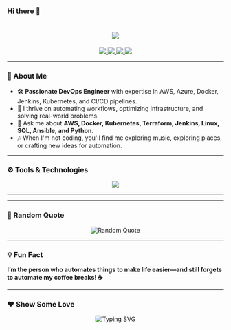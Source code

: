 ### Hi there 👋

<h1 align="center">
    <img src="https://readme-typing-svg.herokuapp.com/?font=Righteous&size=35&center=true&vCenter=true&width=500&height=70&duration=4000&lines=नमस्ते+(Namaste)+🙏🏻;+I'm+Mayur😎!!!;" />
</h1>

<div align="center">
  <a href="mailto:panchalemayur@gmail.com">
    <img src="https://img.shields.io/badge/Email-red?style=for-the-badge&logo=gmail&logoColor=white" />
  </a>
  <a href="https://www.linkedin.com/in/mayur-panchale-68194526a/" target="_blank">
    <img src="https://img.shields.io/badge/LinkedIn-blue?style=for-the-badge&logo=linkedin&logoColor=white" />
  </a>
  <a href="https://hashnode.com/@MayurSenpai" target="_blank">
    <img src="https://img.shields.io/badge/Hashnode-2962FF?style=for-the-badge&logo=hashnode&logoColor=white" />
  </a>
  <a href="https://buymeacoffee.com/panchalemak" target="_blank">
    <img src="https://img.shields.io/badge/Buy%20Me%20a%20Coffee-FFDD00?style=for-the-badge&logo=buymeacoffee&logoColor=black" />
  </a>
</div>

---

### 🚀 About Me
- 🛠 **Passionate DevOps Engineer** with expertise in AWS, Azure, Docker, Jenkins, Kubernetes, and CI/CD pipelines.
- 🌟 I thrive on automating workflows, optimizing infrastructure, and solving real-world problems.
- 💬 Ask me about **AWS, Docker, Kubernetes, Terraform, Jenkins, Linux, SQL, Ansible, and Python**.
- 🎶 When I'm not coding, you'll find me exploring music, exploring places, or crafting new ideas for automation.

---

### ⚙️ Tools & Technologies
<div align="center">
    <img src="https://skillicons.dev/icons?i=aws,azure,gcp,docker,kubernetes,git,github,gitlab,ansible,terraform,jenkins,linux,nginx,bash,powershell,python,postgresql,mysql,redis,vscode,visualstudio,prometheus,grafana,helm,sonarqube,trivy,azuredevops" />
</div>

---

<!-- ### 📈 GitHub Stats
<details>
  <summary><b>💻 My GitHub Profile Stats</b></summary>
  <p align="center"><img src="http://github-profile-summary-cards.vercel.app/api/cards/stats?username=MayurPanchale&theme=2077" alt="GitHub Stats" /></p>
</details>

<details>
  <summary><b>📊 My Top Languages</b></summary>
  <p align="center"><img src="http://github-profile-summary-cards.vercel.app/api/cards/repos-per-language?username=MayurPanchale&theme=2077" alt="Top Languages" /></p>
</details>

<details>
  <summary><b>🔥 Contributions</b></summary>
  <p align="center"><img src="http://github-profile-summary-cards.vercel.app/api/cards/profile-details?username=MayurPanchale&theme=2077" alt="Contributions" /></p>
</details> -->

---

### 📝 Random Quote
<div align="center">
  <img src="https://quotes-github-readme.vercel.app/api?type=horizontal&theme=radical" alt="Random Quote" />
</div>

---

### 💡 Fun Fact
**I’m the person who automates things to make life easier—and still forgets to automate my coffee breaks! ☕**

---

### ❤️ Show Some Love
<p align="center">
  <a href="https://github.com/MayurPanchale?tab=repositories" target="_blank">
    <img src="https://readme-typing-svg.demolab.com?font=monoscope&weight=500&size=30&duration=3000&pause=800&color=60F74D&background=5A56FF00&center=true&vCenter=true&width=435&lines=Thanks%2C+You're+Awesome+😍" alt="Typing SVG" />
  </a>
</p>
